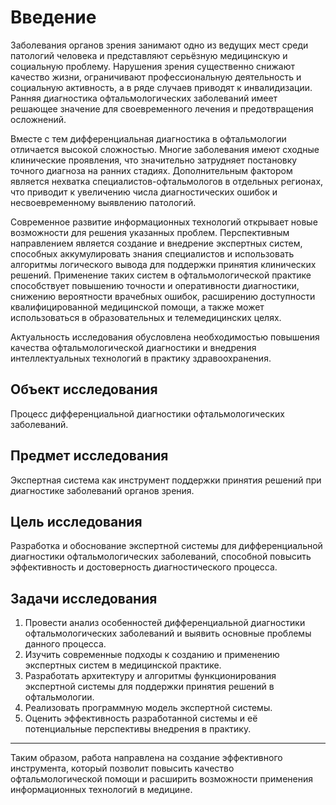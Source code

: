 # Введение  

Заболевания органов зрения занимают одно из ведущих мест среди патологий человека и представляют серьёзную медицинскую и социальную проблему. Нарушения зрения существенно снижают качество жизни, ограничивают профессиональную деятельность и социальную активность, а в ряде случаев приводят к инвалидизации. Ранняя диагностика офтальмологических заболеваний имеет решающее значение для своевременного лечения и предотвращения осложнений.  

Вместе с тем дифференциальная диагностика в офтальмологии отличается высокой сложностью. Многие заболевания имеют сходные клинические проявления, что значительно затрудняет постановку точного диагноза на ранних стадиях. Дополнительным фактором является нехватка специалистов-офтальмологов в отдельных регионах, что приводит к увеличению числа диагностических ошибок и несвоевременному выявлению патологий.  

Современное развитие информационных технологий открывает новые возможности для решения указанных проблем. Перспективным направлением является создание и внедрение экспертных систем, способных аккумулировать знания специалистов и использовать алгоритмы логического вывода для поддержки принятия клинических решений. Применение таких систем в офтальмологической практике способствует повышению точности и оперативности диагностики, снижению вероятности врачебных ошибок, расширению доступности квалифицированной медицинской помощи, а также может использоваться в образовательных и телемедицинских целях.  

Актуальность исследования обусловлена необходимостью повышения качества офтальмологической диагностики и внедрения интеллектуальных технологий в практику здравоохранения.  

## Объект исследования  
Процесс дифференциальной диагностики офтальмологических заболеваний.  

## Предмет исследования  
Экспертная система как инструмент поддержки принятия решений при диагностике заболеваний органов зрения.  

## Цель исследования  
Разработка и обоснование экспертной системы для дифференциальной диагностики офтальмологических заболеваний, способной повысить эффективность и достоверность диагностического процесса.  

## Задачи исследования  

1. Провести анализ особенностей дифференциальной диагностики офтальмологических заболеваний и выявить основные проблемы данного процесса.  
2. Изучить современные подходы к созданию и применению экспертных систем в медицинской практике.  
3. Разработать архитектуру и алгоритмы функционирования экспертной системы для поддержки принятия решений в офтальмологии.  
4. Реализовать программную модель экспертной системы.  
5. Оценить эффективность разработанной системы и её потенциальные перспективы внедрения в практику.  

---

Таким образом, работа направлена на создание эффективного инструмента, который позволит повысить качество офтальмологической помощи и расширить возможности применения информационных технологий в медицине.  
